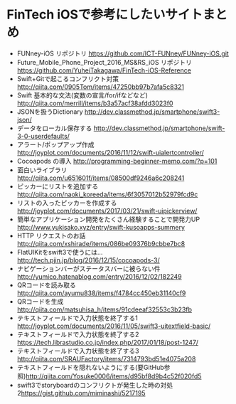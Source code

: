 # FinTech iOSで参考にしたいサイトまとめ
- FUNney-iOS リポジトリ <https://github.com/ICT-FUNney/FUNney-iOS.git>
- Future_Mobile_Phone_Project_2016_MS&RS_iOS リポジトリ <https://github.com/YuheiTakagawa/FinTech-iOS-Reference>
- Swift+Gitで起こるコンフリクト対策 <http://qiita.com/0905Tom/items/47250bb97b7afa5c8321>
- Swift 基本的な文法(変数の宣言/for/ifなどなど) <http://qiita.com/merrill/items/b3a57acf38afdd3023f0>
- JSONを扱うDictionary <http://dev.classmethod.jp/smartphone/swift3-json/>
- データをローカル保存する <http://dev.classmethod.jp/smartphone/swift-3-0-userdefaults/>
- アラート/ポップアップ作成 <http://joyplot.com/documents/2016/11/12/swift-uialertcontroller/>
- Cocoapods の導入 <http://programming-beginner-memo.com/?p=101>
- 面白いライブラリ <http://qiita.com/u651601f/items/08500df9246a6c208241>
- ピッカーにリストを追加する <http://qiita.com/naoki_koreeda/items/6f3057012b52979fcd9c>
- リストの入ったピッカーを作成する <http://joyplot.com/documents/2017/03/21/swift-uipickerview/>
- 簡単なアプリケーション開発をたくさん経験することで開発力UP <http://www.yukisako.xyz/entry/swift-kusoapps-summery>
- HTTP リクエストのお話 <http://qiita.com/xshirade/items/086be09376b9cbbe7bc8>
- FlatUIKitをswift3で使うには… <http://tech.pjin.jp/blog/2016/12/15/cocoapods-3/>
- ナビゲーションバーがステータスバーに被らない件 <http://yumico.hatenablog.com/entry/2016/12/02/182249>
- QRコードを読み取る <http://qiita.com/ayumu838/items/f4784cc450eb31140cf9>
- QRコードを生成 <http://qiita.com/matsuhisa_h/items/91cdeeaf32553c3b23fb>
- テキストフィールドで入力状態を終了する1 <http://joyplot.com/documents/2016/11/05/swift3-uitextfield-basic/>
- テキストフィールドで入力状態を終了する2 <https://tech.librastudio.co.jp/index.php/2017/01/18/post-1247/>
- テキストフィールドで入力状態を終了する3 <http://qiita.com/SRAUFactory/items/7314793bd51e4075a208>
- テキストフィールドを隠れないようにする(要GitHub参照)<http://qiita.com/Yosuke0006/items/d95bf8d9b4c52f020fd5>
- swift3でstoryboardのコンフリクトが発生した時の対処2<https://gist.github.com/miminashi/5217195>
